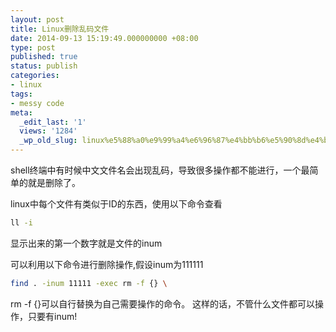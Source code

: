 ```yaml
---
layout: post
title: Linux删除乱码文件
date: 2014-09-13 15:19:49.000000000 +08:00
type: post
published: true
status: publish
categories:
- linux
tags:
- messy code
meta:
  _edit_last: '1'
  views: '1284'
  _wp_old_slug: linux%e5%88%a0%e9%99%a4%e6%96%87%e4%bb%b6%e5%90%8d%e4%b9%b1%e7%a0%81%e6%96%87%e4%bb%b6
---
```

shell终端中有时候中文文件名会出现乱码，导致很多操作都不能进行，一个最简单的就是删除了。

linux中每个文件有类似于ID的东西，使用以下命令查看

```bash
ll -i
```

显示出来的第一个数字就是文件的inum

可以利用以下命令进行删除操作,假设inum为111111

```bash
find . -inum 11111 -exec rm -f {} \
```

rm -f {}可以自行替换为自己需要操作的命令。
这样的话，不管什么文件都可以操作，只要有inum!